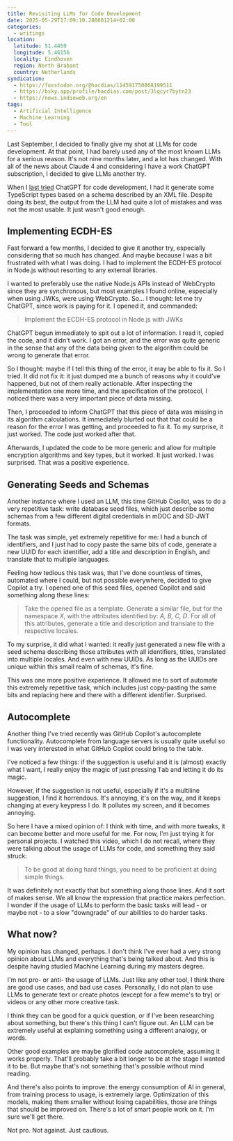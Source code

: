 ```yaml
---
title: Revisiting LLMs for Code Development
date: 2025-05-29T17:09:10.288881214+02:00
categories:
  - writings
location:
  latitude: 51.4459
  longitude: 5.46156
  locality: Eindhoven
  region: North Brabant
  country: Netherlands
syndication:
  - https://fosstodon.org/@hacdias/114591750868199511
  - https://bsky.app/profile/hacdias.com/post/3lqcyr7bytn23
  - https://news.indieweb.org/en
tags:
  - Artificial Intelligence
  - Machine Learning
  - Tool
---
```


Last September, I decided to finally give my shot at LLMs for code development. At that point, I had barely used any of the most known LLMs for a serious reason. It's not nine months later, and a lot has changed. With all of the news about Claude 4 and considering I have a work ChatGPT subscription, I decided to give LLMs another try.

<!--more-->

When I [last tried](/2024/09/25/trying-chatgpt-for-code/) ChatGPT for code development, I had it generate some TypeScript types based on a schema described by an XML file. Despite doing its best, the output from the LLM had quite a lot of mistakes and was not the most usable. It just wasn't good enough.

## Implementing ECDH-ES

Fast forward a few months, I decided to give it another try, especially considering that so much has changed. And maybe because I was a bit frustrated with what I was doing. I had to implement the ECDH-ES protocol in Node.js without resorting to any external libraries.

I wanted to preferably use the native Node.js APIs instead of WebCrypto since they are synchronous, but most examples I found online, especially when using JWKs, were using WebCrypto. So... I thought: let me try ChatGPT, since work is paying for it. I opened it, and commanded:

> Implement the ECDH-ES  protocol in Node.js with JWKs

ChatGPT begun immediately to spit out a lot of information. I read it, copied the code, and it didn't work. I got an error, and the error was quite generic in the sense that any of the data being given to the algorithm could be wrong to generate that error.

So I thought: maybe if I tell this thing of the error, it may be able to fix it. So I tried. It did not fix it: it just dumped me a bunch of reasons why it could've happened, but not of them really actionable. After inspecting the implementation one more time, and the specification of the protocol, I noticed there was a very important piece of data missing.

Then, I proceeded to inform ChatGPT that this piece of data was missing in its algorithm calculations. It immediately blurted out that that could be a reason for the error I was getting, and proceeded to fix it. To my surprise, it just worked. The code just worked after that.

Afterwards, I updated the code to be more generic and allow for multiple encryption algorithms and key types, but it worked. It just worked. I was surprised. That was a positive experience.

## Generating Seeds and Schemas

Another instance where I used an LLM, this time GitHub Copilot, was to do a very repetitive task: write database seed files, which just describe some schemas from a few different digital credentials in mDOC and SD-JWT formats.

The task was simple, yet extremely repetitive for me: I had a bunch of identifiers, and I just had to copy paste the same bits of code, generate a new UUID for each identifier, add a title and description in English, and translate that to multiple languages.

Feeling how tedious this task was, that I've done countless of times, automated where I could, but not possible everywhere, decided to give Copilot a try. I opened one of this seed files, opened Copilot and said something along these lines:

> Take the opened file as a template. Generate a similar file, but for the namespace *X*, with the attributes identified by: *A, B, C, D*. For all of this attributes, generate a title and description and translate to the respective locales.

To my surprise, it did what I wanted: it really just generated a new file with a seed schema describing those attributes with all identifiers, titles, translated into multiple locales. And even with new UUIDs. As long as the UUIDs are unique within this small realm of schemas, it's fine.

This was one more positive experience. It allowed me to sort of automate this extremely repetitive task, which includes just copy-pasting the same bits and replacing here and there with a different identifier. Surprised.

## Autocomplete

Another thing I've tried recently was GitHub Copilot's autocomplete functionality. Autocomplete from language servers is usually quite useful so I was very interested in what GitHub Copilot could bring to the table.

I've noticed a few things: if the suggestion is useful and it is (almost) exactly what I want, I really enjoy the magic of just pressing <kbd>Tab</kbd> and letting it do its magic.

However, if the suggestion is not useful, especially if it's a multiline suggestion, I find it horrendous. It's annoying, it's on the way, and it keeps changing at every keypress I do. It pollutes my screen, and it becomes annoying.

So here I have a mixed opinion of: I think with time, and with more tweaks, it can become better and more useful for me. For now, I'm just trying it for personal projects. I watched this video, which I do not recall, where they were talking about the usage of LLMs for code, and something they said struck:

> To be good at doing hard things, you need to be proficient at doing simple things.

It was definitely not exactly that but something along those lines. And it sort of makes sense. We all know the expression that practice makes perfection. I wonder if the usage of LLMs to perform the basic tasks will lead - or maybe not - to a slow "downgrade" of our abilities to do harder tasks.

## What now?

My opinion has changed, perhaps. I don't think I've ever had a very strong opinion about LLMs and everything that's being talked about. And this is despite having studied Machine Learning during my masters degree.

I'm not pro- or anti- the usage of LLMs. Just like any other tool, I think there are good use cases, and bad use cases. Personally, I do not plan to use LLMs to generate text or create photos (except for a few meme's to try) or videos or any other more creative task.

I think they can be good for a quick question, or if I've been researching about something, but there's this thing I can't figure out. An LLM can be extremely useful at explaining something using a different analogy, or words.

Other good examples are maybe glorified code autocomplete, assuming it works properly. That'll probably take a bit longer to be at the stage I wanted it to be. But maybe that's not something that's possible without mind reading.

And there's also points to improve: the energy consumption of AI in general, from training process to usage, is extremely large. Optimization of this models, making them smaller without losing capabilities, those are things that should be improved on. There's a lot of smart people work on it. I'm sure we'll get there.

Not pro. Not against. Just cautious.

